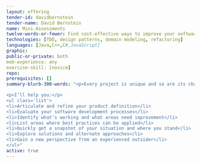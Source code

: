 ```yaml
---
layout: offering
tender-id: davidbernstein
tender-name: David Bernstein
name: Mini-Assessments
twelve-words-or-fewer: Find cost-effective ways to improve your software development processes.
technologies: [TDD, design patterns, domain modeling, refactoring]
languages: [Java,C++,C#,JavaScript]
graphic:
public-or-private: both
mob-experience: any
exercise-skill: [novice]
repo:
prerequisites: []
summary-blurb-300-words: "<p>Every project is unique and so are its challenges. Through online interviews, questionnaires, and conversations I can provide you an ad hoc assessment of your software development process and/or project along with recommendations for improvement prioritized by the value that you’ll receive right away. This is a guided conversation from one to two hours.</p>

<p>I’ll help you:</p>
<ul class='list'>
<li>Articulate and refine your product definition</li>
<li>Evaluate your software development processes</li>
<li>Identify what’s working and what areas need improvement</li>
<li>List areas where best practices can be applied</li>
<li>Quickly get a snapshot of your situation and where you stand</li>
<li>Explore solutions and alternate approaches</li>
<li>Gain a new perspective from an experienced outsider</li>
</ul>"
active: true
---
```

